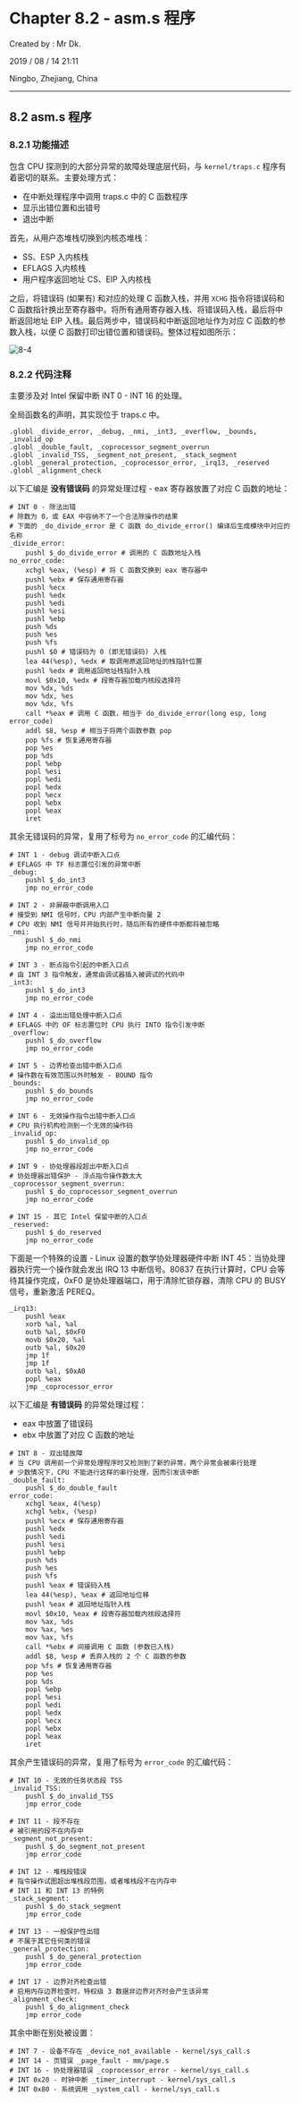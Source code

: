 # Chapter 8.2 - asm.s 程序

Created by : Mr Dk.

2019 / 08 / 14 21:11

Ningbo, Zhejiang, China

---

## 8.2 asm.s 程序

### 8.2.1 功能描述

包含 CPU 探测到的大部分异常的故障处理底层代码，与 `kernel/traps.c` 程序有着密切的联系。主要处理方式：

* 在中断处理程序中调用 traps.c 中的 C 函数程序
* 显示出错位置和出错号
* 退出中断

首先，从用户态堆栈切换到内核态堆栈：

* SS、ESP 入内核栈
* EFLAGS 入内核栈
* 用户程序返回地址 CS、EIP 入内核栈

之后，将错误码 (如果有) 和对应的处理 C 函数入栈，并用 `XCHG` 指令将错误码和 C 函数指针换出至寄存器中。将所有通用寄存器入栈、将错误码入栈，最后将中断返回地址 EIP 入栈。最后两步中，错误码和中断返回地址作为对应 C 函数的参数入栈，以便 C 函数打印出错位置和错误码。整体过程如图所示：

![8-4](../img/8-4.png)

### 8.2.2 代码注释

主要涉及对 Intel 保留中断 INT 0 - INT 16 的处理。

全局函数名的声明，其实现位于 traps.c 中。

```assembly
.globl _divide_error, _debug, _nmi, _int3, _overflow, _bounds, _invalid_op
.globl _double_fault, _coprocessor_segment_overrun
.globl _invalid_TSS, _segment_not_present, _stack_segment
.globl _general_protection, _coprocessor_error, _irq13, _reserved
.globl _alignment_check
```

以下汇编是 **没有错误码** 的异常处理过程 - eax 寄存器放置了对应 C 函数的地址：

```assembly
# INT 0 - 除法出错
# 除数为 0，或 EAX 中容纳不了一个合法除操作的结果
# 下面的 _do_divide_error 是 C 函数 do_divide_error() 编译后生成模块中对应的名称
_divide_error:
    pushl $_do_divide_error # 调用的 C 函数地址入栈
no_error_code:
    xchgl %eax, (%esp) # 将 C 函数交换到 eax 寄存器中
    pushl %ebx # 保存通用寄存器
    pushl %ecx
    pushl %edx
    pushl %edi
    pushl %esi
    pushl %ebp
    push %ds
    push %es
    push %fs
    pushl $0 # 错误码为 0 (即无错误码) 入栈
    lea 44(%esp), %edx # 取调用原返回地址的栈指针位置
    pushl %edx # 调用返回地址栈指针入栈
    movl $0x10, %edx # 段寄存器加载内核段选择符
    mov %dx, %ds
    mov %dx, %es
    mov %dx, %fs
    call *%eax # 调用 C 函数，相当于 do_divide_error(long esp, long error_code)
    addl $8, %esp # 相当于将两个函数参数 pop
    pop %fs # 恢复通用寄存器
    pop %es
    pop %ds
    popl %ebp
    popl %esi
    popl %edi
    popl %edx
    popl %ecx
    popl %ebx
    popl %eax
    iret
```

其余无错误码的异常，复用了标号为 `no_error_code` 的汇编代码：

```assembly
# INT 1 - debug 调试中断入口点
# EFLAGS 中 TF 标志置位引发的异常中断
_debug:
    pushl $_do_int3
    jmp no_error_code
```

```assembly
# INT 2 - 非屏蔽中断调用入口
# 接受到 NMI 信号时，CPU 内部产生中断向量 2
# CPU 收到 NMI 信号并开始执行时，随后所有的硬件中断都将被忽略
_nmi:
    pushl $_do_nmi
    jmp no_error_code
```

```assembly
# INT 3 - 断点指令引起的中断入口点
# 由 INT 3 指令触发，通常由调试器插入被调试的代码中
_int3:
    pushl $_do_int3
    jmp no_error_code
```

```assembly
# INT 4 - 溢出出错处理中断入口点
# EFLAGS 中的 OF 标志置位时 CPU 执行 INTO 指令引发中断
_overflow:
    pushl $_do_overflow
    jmp no_error_code
```

```assembly
# INT 5 - 边界检查出错中断入口点
# 操作数在有效范围以外时触发 - BOUND 指令
_bounds:
    pushl $_do_bounds
    jmp no_error_code
```

```assembly
# INT 6 - 无效操作指令出错中断入口点
# CPU 执行机构检测到一个无效的操作码
_invalid_op:
    pushl $_do_invalid_op
    jmp no_error_code
```

```assembly
# INT 9 - 协处理器段超出中断入口点
# 协处理器出错保护 - 浮点指令操作数太大
_coprocessor_segment_overrun:
    pushl $_do_coprocessor_segment_overrun
    jmp no_error_code
```

```assembly
# INT 15 - 其它 Intel 保留中断的入口点
_reserved:
    pushl $_do_reserved
    jmp no_error_code
```

下面是一个特殊的设置 - Linux 设置的数学协处理器硬件中断 INT 45：当协处理器执行完一个操作就会发出 IRQ 13 中断信号。80837 在执行计算时，CPU 会等待其操作完成，0xF0 是协处理器端口，用于清除忙锁存器，清除 CPU 的 BUSY 信号，重新激活 PEREQ。

```assembly
_irq13:
    pushl %eax
    xorb %al, %al
    outb %al, $0xF0
    movb $0x20, %al
    outb %al, $0x20
    jmp 1f
    jmp 1f
    outb %al, $0xA0
    popl %eax
    jmp _coprocessor_error
```

以下汇编是 **有错误码** 的异常处理过程：

* eax 中放置了错误码
* ebx 中放置了对应 C 函数的地址

```assembly
# INT 8 - 双出错故障
# 当 CPU 调用前一个异常处理程序时又检测到了新的异常，两个异常会被串行处理
# 少数情况下，CPU 不能进行这样的串行处理，因而引发该中断
_double_fault:
    pushl $_do_double_fault
error_code:
    xchgl %eax, 4(%esp)
    xchgl %ebx, (%esp)
    pushl %ecx # 保存通用寄存器
    pushl %edx
    pushl %edi
    pushl %esi
    pushl %ebp
    push %ds
    push %es
    push %fs
    pushl %eax # 错误码入栈
    lea 44(%esp), %eax # 返回地址位移
    pushl %eax # 返回地址指针入栈
    movl $0x10, %eax # 段寄存器加载内核段选择符
    mov %ax, %ds
    mov %ax, %es
    mov %ax, %fs
    call *%ebx # 间接调用 C 函数 (参数已入栈)
    addl $8, %esp # 丢弃入栈的 2 个 C 函数的参数
    pop %fs # 恢复通用寄存器
    pop %es
    pop %ds
    popl %ebp
    popl %esi
    popl %edi
    popl %edx
    popl %ecx
    popl %ebx
    popl %eax
    iret
```

其余产生错误码的异常，复用了标号为 `error_code` 的汇编代码：

```assembly
# INT 10 - 无效的任务状态段 TSS
_invalid_TSS:
    pushl $_do_invalid_TSS
    jmp error_code
```

```assembly
# INT 11 - 段不存在
# 被引用的段不在内存中
_segment_not_present:
    pushl $_do_segment_not_present
    jmp error_code
```

```assembly
# INT 12 - 堆栈段错误
# 指令操作试图超出堆栈段范围，或者堆栈段不在内存中
# INT 11 和 INT 13 的特例
_stack_segment:
    pushl $_do_stack_segment
    jmp error_code
```

```assembly
# INT 13 - 一般保护性出错
# 不属于其它任何类的错误
_general_protection:
    pushl $_do_general_protection
    jmp error_code
```

```assembly
# INT 17 - 边界对齐检查出错
# 启用内存边界检查时，特权级 3 数据非边界对齐时会产生该异常
_alignment_check:
    pushl $_do_alignment_check
    jmp error_code
```

其余中断在别处被设置：

```assembly
# INT 7 - 设备不存在 _device_not_available - kernel/sys_call.s
# INT 14 - 页错误 _page_fault - mm/page.s
# INT 16 - 协处理器错误 _coprocessor_error - kernel/sys_call.s
# INT 0x20 - 时钟中断 _timer_interrupt - kernel/sys_call.s
# INT 0x80 - 系统调用 _system_call - kernel/sys_call.s
```

